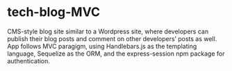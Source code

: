 # tech-blog-MVC
CMS-style blog site similar to a Wordpress site, where developers can publish their blog posts and comment on other developers’ posts as well. App follows MVC paragigm, using Handlebars.js as the templating language, Sequelize as the ORM, and the express-session npm package for authentication.

